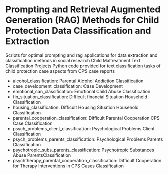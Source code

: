 # Prompting and Retrieval Augmented Generation (RAG) Methods for Child Protection Data Classification and Extraction
Scripts for optimal prompting and rag applications for data extraction and classification methods in social research 
Child Maltreatment Text Classification Projects
Python code provided for text classification tasks of child protection case aspects from CPS case reports

- alcohol_classification: Parental Alcohol Addiction Classification
- case_development_classification: Case Development
- emotional_can_classification: Emotional Child Abuse Classification
- fin_situation_classification: Difficult financial Situation Household  Classification
- housing_classification: Difficult Housing Situation Household  Classification
- parental_cooperation_classification: Difficult Parental Cooperation CPS Case Classification
- psych_problems_client_classification: Psychological Problems Client Classification
- psych_problems_parents_classification: Psychological Problems Parents Classification
- psychotropic_subs_parents_classification: Psychotropic Substances Abuse ParentsClassification
- psychtherapy_parental_cooperation_classification: Difficult Cooperation for Therapy Interventions in CPS Cases Classification 
